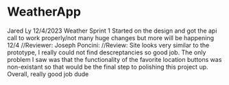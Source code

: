 # WeatherApp
Jared Ly
12/4/2023
Weather Sprint 1
Started on the design and got the api call to work properly/not many huge changes but more will be happening 12/4
//Reviewer: Joseph Poncini:
//Review: Site looks very similar to the prototype, I really could not find descreptancies so good job. The only problem I saw was that the functionality of the favorite location buttons was non-existant so that would be the final step to polishing this project up. Overall, really good job dude
